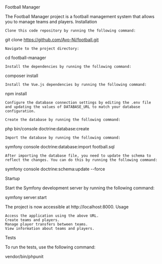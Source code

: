 Football Manager

The Football Manager project is a football management system that allows you to manage teams and players.
Installation

    Clone this code repository by running the following command:

  

git clone https://github.com/Avo-Ni/football.git

    Navigate to the project directory:

  

cd football-manager

    Install the dependencies by running the following command:

  

composer install

    Install the Vue.js dependencies by running the following command:

  

npm install

    Configure the database connection settings by editing the .env file and updating the values of DATABASE_URL to match your database configuration.

    Create the database by running the following command:

  

php bin/console doctrine:database:create

    Import the database by running the following command:

  

symfony console doctrine:database:import football.sql

    After importing the database file, you need to update the schema to reflect the changes. You can do this by running the following command:

  

symfony console doctrine:schema:update --force

Startup

Start the Symfony development server by running the following command:

  

symfony server:start

The project is now accessible at http://localhost:8000.
Usage

    Access the application using the above URL.
    Create teams and players.
    Manage player transfers between teams.
    View information about teams and players.

Tests

To run the tests, use the following command:

  

vendor/bin/phpunit
